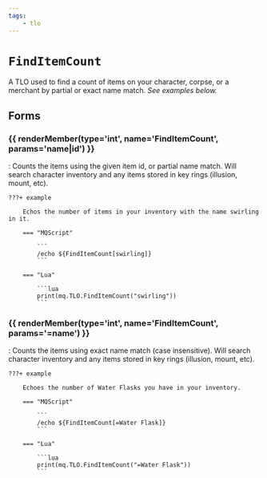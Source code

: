 ```yaml
---
tags:
    - tlo
---
```

# `FindItemCount`

<!--tlo-desc-start-->
A TLO used to find a count of items on your character, corpse, or a merchant by partial or exact name match. _See examples below._
<!--tlo-desc-end-->
## Forms
<!--tlo-forms-start-->
### {{ renderMember(type='int', name='FindItemCount', params='name|id') }}

:   Counts the items using the given item id, or partial name match. Will search character
    inventory and any items stored in key rings (illusion, mount, etc).

    ???+ example

        Echos the number of items in your inventory with the name swirling in it.

        === "MQScript"

            ```
            /echo ${FindItemCount[swirling]}
            ```

        === "Lua"

            ```lua
            print(mq.TLO.FindItemCount("swirling"))
            ```


### {{ renderMember(type='int', name='FindItemCount', params='=name') }}

:   Counts the items using exact name match (case insensitive). Will search character inventory
    and any items stored in key rings (illusion, mount, etc).

    ???+ example

        Echoes the number of Water Flasks you have in your inventory.

        === "MQScript"

            ```
            /echo ${FindItemCount[=Water Flask]}
            ```

        === "Lua"

            ```lua
            print(mq.TLO.FindItemCount("=Water Flask"))
            ```
<!--tlo-forms-end-->
<!--tlo-linkrefs-start-->
[int]: ../data-types/datatype-int.md
<!--tlo-linkrefs-end-->
